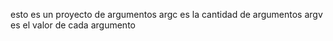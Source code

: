 esto es un proyecto de argumentos 
argc es la cantidad de argumentos
argv es el valor de cada argumento
